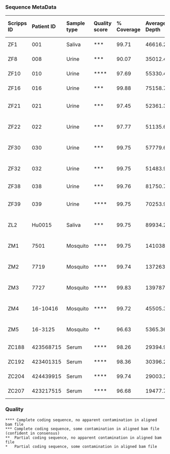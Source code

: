 ### Sequence MetaData

| Scripps ID | Patient ID | Sample type | Quality score | % Coverage | Average Depth |      Onset | Collection | Days post onset | Local or travel | Location of infection     | GE/ul RNA | GE/mL sample |  Sequencing status  | Consensus name                              | Merged Bam File                 |
| :---       |       :--- | :---        | :---          |       :--- |          :--- |       :--- |       :--- |            :--- | :---            | :---                      |      :--- |         :--- |  :---               | :---                                        | :---                            |
| ZF1        |        001 | Saliva      | ***           |      99.71 |      46616.27 | 2016.03.18 | 2016.03.22 |               4 | Travel          | Martinique                |        11 |      3.3E+03 |  coding-complete    | ZF1_01Sa_XX_2016-03-22 usa_ex_martinique    | ZF1.c1.Sa.a1.l1.l3.l4.r1        |
| ZF8        |        008 | Urine       | ***           |      90.07 |      35012.49 | 2016.06.15 | 2016.06.21 |               6 | Travel          | Puerto Rico               |         4 |      1.1E+03 |  coding-complete    | ZF8_08U_XX_2016-06-21 usa_ex_puerto_rico    | ZF8.c1.UR.a1.l1.l2.r1           |
| ZF10       |        010 | Urine       | ****          |      97.69 |      55330.48 | 2016.06.17 | 2016.06.22 |               5 | Local?          | Cuba                      |       213 |      6.1E+04 |  coding-complete    | ZF10_10U_KX842499 2016-06-22 usa_ex_cuba    | ZF10.c1.UR.a1.l1.r1             |
| ZF16       |        016 | Urine       | ***           |      99.88 |      75158.72 | 2016.06.28 | 2016.07.03 |               5 | Travel          | Puerto Rico               |        14 |      4.0E+03 |  coding-complete    | ZF16_16U_XX_2016-07-03 usa_ex_puerto_rico   | ZF16.c1.UR.a1.l1.l2.l3.l4.l5.r1 |
| ZF21       |        021 | Urine       | ***           |      97.45 |      52361.36 | 2016.07.09 | 2016.07.19 |              10 | Local           | "Dade County Florida"     |        50 |      1.4E+04 |  coding-complete    | ZF21_21U_XX_2016-07-19 usa                  | ZF21.c1.UR.a1.l1.l2.l3.r1       |
| ZF22       |        022 | Urine       | ***           |      97.77 |      51135.60 | 2016.07.16 | 2016.07.16 |               6 | Local           | "Dade County Florida"     |        11 |      3.0E+03 |  coding-complete    | ZF22_22U_XX_2016-07-16 usa                  | ZF22.c1.UR.a1.l1.l2.l3.l4.r1    |
| ZF30       |        030 | Urine       | ***           |      99.75 |      57779.63 | 2016.07.31 | 2016.08.02 |               2 | Local           | "Dade County Florida"     |        36 |      1.0E+04 |  coding-complete    | ZF30_30U_XX_2016-08-02 usa                  | ZF30.c1.UR.a1.l1.l2.l3.r1       |
| ZF32       |        032 | Urine       | ***           |      99.75 |      51483.94 | 2016.07.29 | 2016.08.05 |               7 | Local           | "Dade County Florida"     |        75 |      2.1E+04 |  coding-complete    | ZF32_32U_XX_2016-08-05 usa                  | ZF32.c1.UR.a1.l1.l2.l3.r1       |
| ZF38       |        038 | Urine       | ***           |      99.76 |      81750.77 | 2016.08.04 | 2016.08.05 |               1 | Local           | Dade                      |        38 |      1.1E+04 |  coding-complete    | ZF38_38U_XX_2016-08-05 usa                  | ZF38.c1.UR.a1.l1.l2.l3.l4.r1    |
| ZF39       |        039 | Urine       | ****          |      99.75 |      70253.99 | 2016.08.12 | 2016.08.17 |               5 | Local           | "Pinellas County Florida" |      1276 |      3.6E+05 |  coding-complete    | ZF39_39U_XX_2016-08-17 usa                  | ZF39.c1.UR.a1.l1.l2.l3.r1       |
| ZL2        |     Hu0015 | Saliva      | ***           |      99.75 |      89934.25 | 2016.08.19 | 2016.08.24 |               5 | Local           | "Dade County Florida"     |        38 |     21610.23 |  coding-complete    | ZL2_Hu0015_KX832731 2016-08-22 usa          | ZL2.c1.SA.a1.l1.l2.r1           |
| ZM1        |       7501 | Mosquito    | ****          |      99.75 |     141038.31 |            | 2016.08.22 |                 | Local           | "Dade County Florida"     |      4563 |      9.1E+06 |  coding-complete    | Ae-aegypti_ZM1_7501_KX838904_2016-08-22_usa | ZM1.c1.MO.a1.l1.l2.r1           |
| ZM2        |       7719 | Mosquito    | ****          |      99.74 |     137263.85 |            | 2016.08.23 |                 | Local           | "Dade County Florida"     |       279 |      5.6E+05 |  coding-complete    | Ae-aegypti_ZM2_7719_KX838905_2016-08-23_usa | ZM2.c1.MO.a1.l1.r1              |
| ZM3        |       7727 | Mosquito    | ****          |      99.83 |     139787.57 |            | 2016.08.23 |                 | Local           | "Dade County Florida"     |     22549 |      4.5E+07 |  coding-complete    | Ae-aegypti_ZM3_7727_KX838906_2016-08-23_usa | ZM3.c1.MO.a1.l1.r1              |
| ZM4        |   16-10416 | Mosquito    | ****          |      99.72 |      45505.39 |            | 2016.09.04 |                 | Local           | Dade - Miami Beach        |       102 |      4.4E+04 |  coding-complete    | Ae-aegypti_ZM4_16-10416_XX_2016-09-04_usa   | ZM4.c1.MO.a1.l1.l2.r1           |
| ZM5        |    16-3125 | Mosquito    | **            |      96.63 |       5365.36 |            | 2016.09.09 |                 | Local           | Dade - Miami Beach        |       447 |      1.9E+05 |  missing part of 5' | Ae-aegypti_ZM5_16-3125_XX_2016-09-09_usa    | ZM5.c1.MO.a1.l1.l2.r1           |
| ZC188      |  423568715 | Serum       | ****          |      98.26 |      29394.90 |            | 2016.01.16 |                 |                 | Columbia                  |        36 |      1.5E+04 |  coding-complete    | ZC188_423568715_XX_2016-01-16_colombia      | ZC188.c1.SR.a1.l3.l4.r1         |
| ZC192      |  423401315 | Serum       | ****          |      98.36 |      30396.29 |            | 2016.01.07 |                 |                 | Columbia                  |        39 |      1.7E+04 |  coding-complete    | ZC192_423401315_XX_2016-01-07_colombia      | ZC192.c1.SR.a1.l3.l4.r1         |
| ZC204      |  424439915 | Serum       | ****          |      99.74 |      29003.25 |            | 2016.01.06 |                 |                 | Columbia                  |        48 |      2.1E+04 |  coding-complete    | ZC204_424439915_XX_2016-01-05_colombia      | ZC204.c1.SR.a1.l1.l2.r1         |
| ZC207      |  423217515 | Serum       | ****          |      96.68 |      19477.70 |            | 2016.01.09 |                 |                 | Columbia                  |        16 |      6.7E+04 |  coding-complete    | ZC207_423217515_XX_2016-01-09_colombia      | ZC207.c1.SR.a1.l1.l2.r1         |	

### Quality
```
**** Complete coding sequence, no apparent contamination in aligned bam file
***	Complete coding sequence, some contamination in aligned bam file (confident in consensus)
**	Partial coding sequence, no apparent contamination in aligned bam file
*	Partial coding sequence, some contamination in aligned bam file
```

